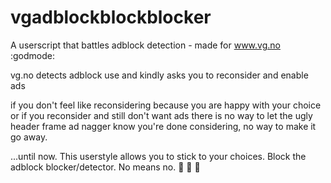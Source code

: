 vgadblockblockblocker
=====================

A userscript that battles adblock detection - made for www.vg.no :godmode:

vg.no detects adblock use and kindly asks you to reconsider and enable ads

if you don't feel like reconsidering because you are happy with your choice
or if you reconsider and still don't want ads
there is no way to let the ugly header frame ad nagger know you're done considering, no way to make it go away.

...until now. This userstyle allows you to stick to your choices. Block the adblock blocker/detector. No means no. :see_no_evil: :hear_no_evil: :speak_no_evil:
